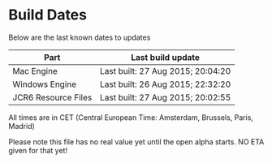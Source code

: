 # Build Dates

Below are the last known dates to updates

Part | Last build update
-----|-----
Mac Engine | Last built: 27 Aug 2015; 20:04:20
Windows Engine | Last built: 26 Aug 2015; 22:32:20
JCR6 Resource Files | Last built: 27 Aug 2015; 20:02:55
All times are in CET (Central European Time: Amsterdam, Brussels, Paris, Madrid)


Please note this file has no real value yet until the open alpha starts. NO ETA given for that yet!
